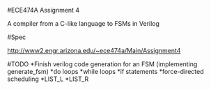 #ECE474A Assignment 4

A compiler from a C-like language to FSMs in Verilog

#Spec

http://www2.engr.arizona.edu/~ece474a/Main/Assignment4

#TODO
*Finish verilog code generation for an FSM (implementing generate_fsm)
*do loops
*while loops
*if statements
*force-directed scheduling
*LIST_L
*LIST_R




